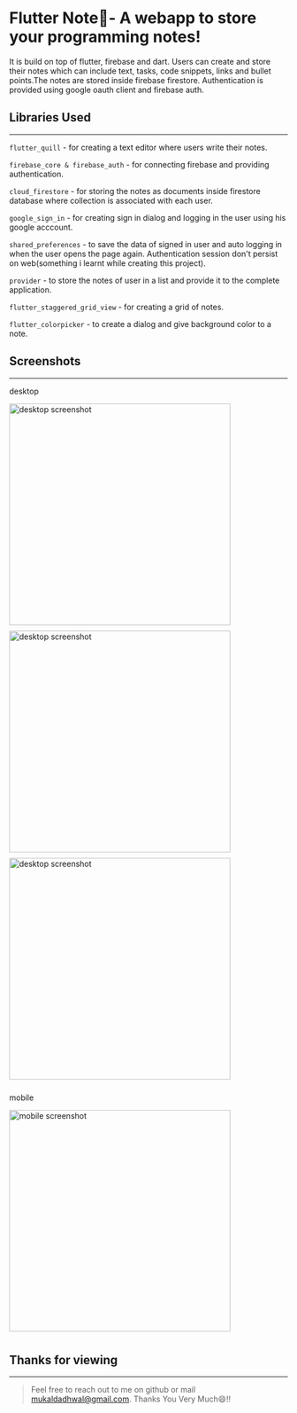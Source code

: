 # Flutter Note📒- A webapp to store your programming notes!

It is build on top of flutter, firebase and dart. Users can create and store their notes which can include text, tasks, code snippets, links and bullet points.The notes are stored inside firebase firestore. Authentication is provided using google oauth client and firebase auth.

## Libraries Used
***

```flutter_quill``` - for creating a text editor where users write their notes.

```firebase_core & firebase_auth``` - for connecting firebase and providing authentication.

```cloud_firestore``` - for storing the notes as documents inside firestore database where collection is associated with each user.

```google_sign_in``` - for creating sign in dialog and logging in the user using his google acccount.

```shared_preferences``` - to save the data of signed in user and auto logging in when the user opens the page again. Authentication session don't persist on web(something i learnt while creating this project).


```provider``` - to store the notes of user in a list and provide it to the complete application.

```flutter_staggered_grid_view``` - for creating a grid of notes.

```flutter_colorpicker``` - to create a dialog and give background color to a note.

## Screenshots
***

desktop

<img align="center" src="assets/s1.png" alt="desktop screenshot" style="height: 400px; width:px; margin-bottom:10px;"/>

<img align="center" src="assets/s2.png" alt="desktop screenshot" style="height: 400px; width:px; margin-bottom:10px;"/>

<img align="center" src="assets/s3.png" alt="desktop screenshot" style="height: 400px; width:px; margin-bottom:10px;"/>

mobile

<img align="center" src="assets/s4.png" alt="mobile screenshot" style="height: 400px; width:px; margin-bottom:10px;"/>

</br>

## Thanks for viewing
***

> Feel free to reach out to me on github or mail mukaldadhwal@gmail.com. Thanks You Very Much😄!!
